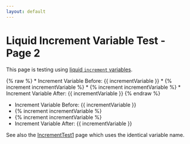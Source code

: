 ```yaml
---
layout: default
---
```


# Liquid Increment Variable Test - Page 2

This page is testing using [liquid `increment` variables](https://help.shopify.com/themes/liquid/tags/variable-tags#increment).

{% raw %}
    * Increment Variable Before: {{ incrementVariable }} 
    * {% increment incrementVariable %}
    * {% increment incrementVariable %}
    * Increment Variable After: {{ incrementVariable }}
{% endraw %}

* Increment Variable Before: {{ incrementVariable }} 
* {% increment incrementVariable %}
* {% increment incrementVariable %}
* Increment Variable After: {{ incrementVariable }}

See also the [IncrementTest1](IncrementTest1) page which uses the identical variable name.
